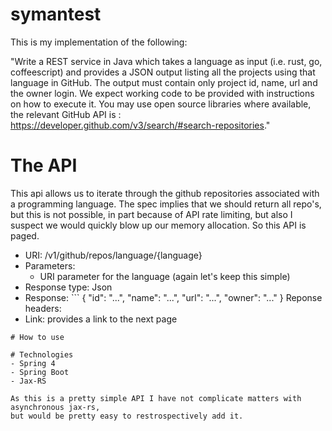 # symantest

This is my implementation of the following:

"Write a REST service in Java which takes a language as input (i.e. rust, go, 
coffeescript) and provides a JSON output listing all the projects using that 
language in GitHub.  The output must contain only project id, name, url and 
the owner login.  We expect working code to be provided with instructions on 
how to execute it. You may use open source libraries where available, the 
relevant GitHub API is : 
https://developer.github.com/v3/search/#search-repositories."

# The API
This api allows us to iterate through the github repositories associated with a 
programming language. The spec implies that we should return all repo's, but this is not
possible, in part because of API rate limiting, but also I suspect we would quickly blow
up our memory allocation. So this API is paged.

- URI: /v1/github/repos/language/{language}
- Parameters:
  - URI parameter for the language (again let's keep this simple)
- Response type: Json
- Response: ```
{
  "id": "...",
  "name": "...",
  "url": "...",
  "owner": "..."
}
Reponse headers:
- Link: provides a link to the next page
```
# How to use

# Technologies
- Spring 4
- Spring Boot
- Jax-RS

As this is a pretty simple API I have not complicate matters with asynchronous jax-rs,
but would be pretty easy to restrospectively add it.